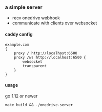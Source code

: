 ### a simple server

- recv onedrive webhook
- communicate with clients over websocket

#### caddy config
```
example.com
{
    proxy / http://localhost:6500
    proxy /ws http://localhost:6500 {
        websocket
        transparent
    }
}

```

#### usage
go 1.12 or newer

```
make build && ./onedrive-server
```
